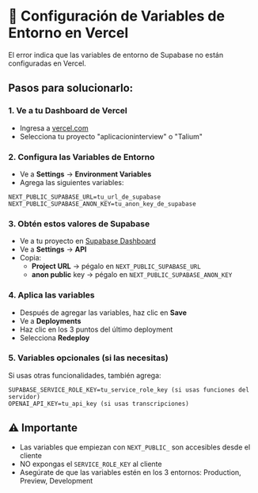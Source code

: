 # 🚨 Configuración de Variables de Entorno en Vercel

El error indica que las variables de entorno de Supabase no están configuradas en Vercel.

## Pasos para solucionarlo:

### 1. Ve a tu Dashboard de Vercel
- Ingresa a [vercel.com](https://vercel.com)
- Selecciona tu proyecto "aplicacioninterview" o "Talium"

### 2. Configura las Variables de Entorno
- Ve a **Settings** → **Environment Variables**
- Agrega las siguientes variables:

```
NEXT_PUBLIC_SUPABASE_URL=tu_url_de_supabase
NEXT_PUBLIC_SUPABASE_ANON_KEY=tu_anon_key_de_supabase
```

### 3. Obtén estos valores de Supabase
- Ve a tu proyecto en [Supabase Dashboard](https://supabase.com/dashboard)
- Ve a **Settings** → **API**
- Copia:
  - **Project URL** → pégalo en `NEXT_PUBLIC_SUPABASE_URL`
  - **anon public** key → pégalo en `NEXT_PUBLIC_SUPABASE_ANON_KEY`

### 4. Aplica las variables
- Después de agregar las variables, haz clic en **Save**
- Ve a **Deployments**
- Haz clic en los 3 puntos del último deployment
- Selecciona **Redeploy**

### 5. Variables opcionales (si las necesitas)
Si usas otras funcionalidades, también agrega:
```
SUPABASE_SERVICE_ROLE_KEY=tu_service_role_key (si usas funciones del servidor)
OPENAI_API_KEY=tu_api_key (si usas transcripciones)
```

## ⚠️ Importante
- Las variables que empiezan con `NEXT_PUBLIC_` son accesibles desde el cliente
- NO expongas el `SERVICE_ROLE_KEY` al cliente
- Asegúrate de que las variables estén en los 3 entornos: Production, Preview, Development 